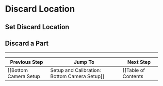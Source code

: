 # Discard Location

## Set Discard Location
## Discard a Part

***

| Previous Step                 | Jump To                 | Next Step                                   |
| ----------------------------- | ----------------------- | ------------------------------------------- |
| [[Bottom Camera Setup|Setup and Calibration: Bottom Camera Setup]] | [[Table of Contents|Setup and Calibration]] | [[Bottom Vision|Setup and Calibration: Feeders]] |